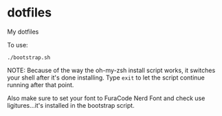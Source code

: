 dotfiles
========

My dotfiles

To use:
```
./bootstrap.sh
```

NOTE: Because of the way the oh-my-zsh install script works, it switches your shell after it's done installing. Type `exit` to let the script continue running after that point.

Also make sure to set your font to FuraCode Nerd Font and check use ligitures...it's installed in the bootstrap script.
